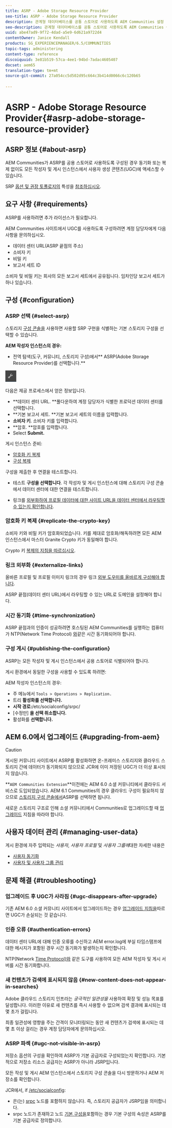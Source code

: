 ```yaml
---
title: ASRP - Adobe Storage Resource Provider
seo-title: ASRP - Adobe Storage Resource Provider
description: 관계형 데이터베이스를 공통 스토어로 사용하도록 AEM Communities 설정
seo-description: 관계형 데이터베이스를 공통 스토어로 사용하도록 AEM Communities 설정
uuid: abe47ad9-9f72-4dad-a5e9-6d621a9722d4
contentOwner: Janice Kendall
products: SG_EXPERIENCEMANAGER/6.5/COMMUNITIES
topic-tags: administering
content-type: reference
discoiquuid: 3e81b519-57ca-4ee1-94bd-7adac4605407
docset: aem65
translation-type: tm+mt
source-git-commit: 27a054cc5d502d95c664c3b414d0066c6c120b65

---
```



# ASRP - Adobe Storage Resource Provider{#asrp-adobe-storage-resource-provider}

## ASRP 정보 {#about-asrp}

AEM Communities가 ASRP를 공용 스토어로 사용하도록 구성된 경우 동기화 또는 복제 없이도 모든 작성자 및 게시 인스턴스에서 사용자 생성 콘텐츠(UGC)에 액세스할 수 있습니다.

SRP [옵션 및 권장 토폴로지의](/help/communities/working-with-srp.md#characteristics-of-srp-options) 특성을 [참조하십시오](/help/communities/topologies.md).

## 요구 사항 {#requirements}

ASRP를 사용하려면 추가 라이선스가 필요합니다.

AEM Communities 사이트에서 UGC를 사용하도록 구성하려면 계정 담당자에게 다음 사항을 문의하십시오.

* 데이터 센터 URL(ASRP 끝점의 주소)
* 소비자 키
* 비밀 키
* 보고서 세트 ID

소비자 및 비밀 키는 회사의 모든 보고서 세트에서 공유됩니다. 임차인당 보고서 세트가 하나 있습니다.

## 구성 {#configuration}

### ASRP 선택 {#select-asrp}

스토리지 [구성 콘솔을](/help/communities/srp-config.md) 사용하면 사용할 SRP 구현을 식별하는 기본 스토리지 구성을 선택할 수 있습니다.

**AEM 작성자 인스턴스의 경우:**

* 전역 탐색(도구, 커뮤니티, 스토리지 구성)에서** ASRP(Adobe Storage Resource Provider)를 선택합니다.**

![chlimage_1-30](assets/chlimage_1-30.png)

다음은 제공 프로세스에서 얻은 정보입니다.

* **데이터 센터 URL. **풀다운하여 계정 담당자가 식별한 프로덕션 데이터 센터를 선택합니다.
* **기본 보고서 세트. **기본 보고서 세트의 이름을 입력합니다.
* **소비자 키**. 소비자 키를 입력합니다.
* **암호. **암호를 입력합니다.
* Select **Submit.**

게시 인스턴스 준비:

* [암호화 키 복제](#replicate-the-crypto-key)
* [구성 복제](#publishing-the-configuration)

구성을 제출한 후 연결을 테스트합니다.

* 테스트 **구성을 선택합니다**. 각 작성자 및 게시 인스턴스에 대해 스토리지 구성 콘솔에서 데이터 센터에 대한 연결을 테스트합니다.

* 링크를 [외부화하여 프로필 데이터에 대한 사이트 URL을 데이터 센터에서 라우팅할 수 있는지 확인합니다](#externalize-links).

### 암호화 키 복제 {#replicate-the-crypto-key}

소비자 키와 비밀 키가 암호화되었습니다. 키를 제대로 암호화/해독하려면 모든 AEM 인스턴스에서 마스터 Granite Crypto 키가 동일해야 합니다.

Crypto 키 [복제의 지침을 따르십시오](/help/communities/deploy-communities.md#replicate-the-crypto-key).

### 링크 외부화 {#externalize-links}

올바른 프로필 및 프로필 이미지 링크의 경우 링크 [외부 도우미를 올바르게 구성해야 합니다](/help/sites-developing/externalizer.md).

ASRP 끝점(데이터 센터 URL)에서 라우팅할 수 있는 URL로 도메인을 설정해야 합니다.

### 시간 동기화 {#time-synchronization}

ASRP 끝점과의 인증이 성공하려면 호스팅된 AEM Communities를 실행하는 컴퓨터가 NTP(Network Time Protocol) [와](https://www.ntp.org/)같은 시간 동기화되어야 합니다.

### 구성 게시 {#publishing-the-configuration}

ASRP는 모든 작성자 및 게시 인스턴스에서 공용 스토어로 식별되어야 합니다.

게시 환경에서 동일한 구성을 사용할 수 있도록 하려면:

AEM 작성자 인스턴스의 경우:

* 주 메뉴에서 `Tools > Operations > Replication.`
* 트리 **활성화를 선택합니다.**
* **시작 경로:**/etc/socialconfig/srpc/
* [수정만] **을 선택 취소합니다.**
* 활성화를 **선택합니다.**

## AEM 6.0에서 업그레이드 {#upgrading-from-aem}

>[!CAUTION]
>
>게시된 커뮤니티 사이트에서 ASRP를 활성화하면 온-프레미스 스토리지와 클라우드 스토리지 [](/help/communities/jsrp.md)간에 데이터가 동기화되지 않으므로 JCR에 이미 저장된 UGC가 더 이상 표시되지 않습니다.

**`AEM Communities Extension`**이전에는 AEM 6.0 소셜 커뮤니티에서 클라우드 서비스로 도입되었습니다. AEM 6.1 Communities의 경우 클라우드 구성이 필요하지 않으므로 [스토리지 구성 콘솔에서](/help/communities/srp-config.md)ASRP를 선택하면 됩니다.

새로운 스토리지 구조로 인해 소셜 커뮤니티에서 Communities로 업그레이드할 때 [업그레이드](/help/communities/upgrade.md#adobe-cloud-storage) 지침을 따라야 합니다.

## 사용자 데이터 관리 {#managing-user-data}

게시 환경에 자주 입력되는 *사용자*, *사용자 프로필* 및 *사용자 그룹에*&#x200B;대한 자세한 내용은

* [사용자 동기화](/help/communities/sync.md)
* [사용자 및 사용자 그룹 관리](/help/communities/users.md)

## 문제 해결 {#troubleshooting}

### 업그레이드 후 UGC가 사라짐 {#ugc-disappears-after-upgrade}

기존 AEM 6.0 소셜 커뮤니티 사이트에서 업그레이드하는 경우 [업그레이드 지침을](/help/communities/upgrade.md#adobe-cloud-storage)따르면 UGC가 손실되는 것 같습니다.

### 인증 오류 {#authentication-errors}

데이터 센터 URL에 대해 인증 오류를 수신하고 AEM error.log에 부실 타임스탬프에 대한 메시지가 포함된 경우 시간 동기화가 발생하는지 확인합니다.

NTP(Network [Time Protocol)와](https://www.ntp.org/) 같은 도구를 사용하여 모든 AEM 작성자 및 게시 서버를 시간 동기화합니다.

### 새 컨텐츠가 검색에 표시되지 않음 {#new-content-does-not-appear-in-searches}

Adobe 클라우드 스토리지 인프라는 *궁극적인 일관성을* 사용하여 확장 및 성능 목표를 달성합니다. 이러한 이유로 새 컨텐츠를 즉시 사용할 수 없으며 검색 결과에 표시되는 데 몇 초가 걸립니다.

최종 일관성에 영향을 주는 간격이 모니터링되는 동안 새 컨텐츠가 검색에 표시되는 데 몇 초 이상 걸리는 경우 계정 담당자에게 문의하십시오.

### ASRP 파섹 {#ugc-not-visible-in-asrp}

저장소 옵션의 구성을 확인하여 ASRP가 기본 공급자로 구성되었는지 확인합니다. 기본적으로 저장소 리소스 공급자는 ASRP가 아니라 JSRP입니다.

모든 작성 및 게시 AEM 인스턴스에서 스토리지 구성 콘솔을 다시 방문하거나 AEM 저장소를 확인합니다.

JCR에서, if [/etc/socialconfig](https://localhost:4502/crx/de/index.jsp#/etc/socialconfig/):

* 은(는) [srpc](https://localhost:4502/crx/de/index.jsp#/etc/socialconfig/srpc) 노드를 포함하지 않습니다. 즉, 스토리지 공급자가 JSRP임을 의미합니다.
* srpc 노드가 존재하고 노드 [기본 구성을](https://localhost:4502/crx/de/index.jsp#/etc/socialconfig/srpc/defaultconfiguration)포함하는 경우 기본 구성의 속성은 ASRP를 기본 공급자로 정의합니다.


